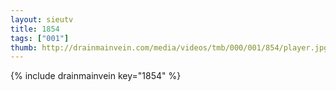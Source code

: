```yaml
--- 
layout: sieutv
title: 1854
tags: ["001"]
thumb: http://drainmainvein.com/media/videos/tmb/000/001/854/player.jpg
---
```

{% include drainmainvein key="1854" %} 
